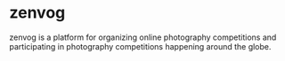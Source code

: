 # zenvog

zenvog is a platform for organizing online photography competitions and participating in photography competitions happening around the globe.
